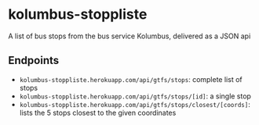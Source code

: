 # kolumbus-stoppliste

A list of bus stops from the bus service Kolumbus, delivered as a JSON api

## Endpoints

* `kolumbus-stoppliste.herokuapp.com/api/gtfs/stops`: complete list of stops
* `kolumbus-stoppliste.herokuapp.com/api/gtfs/stops/[id]`: a single stop
* `kolumbus-stoppliste.herokuapp.com/api/gtfs/stops/closest/[coords]`: lists the 5 stops closest to the given coordinates
